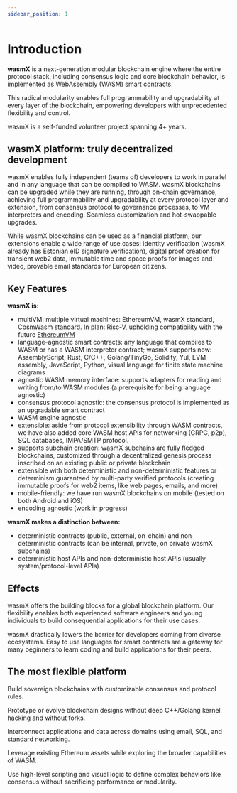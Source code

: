 ```yaml
---
sidebar_position: 1
---
```


# Introduction

**wasmX** is a next-generation modular blockchain engine where the entire protocol stack, including consensus logic and core blockchain behavior, is implemented as WebAssembly (WASM) smart contracts.

This radical modularity enables full programmability and upgradability at every layer of the blockchain, empowering developers with unprecedented flexibility and control.

wasmX is a self-funded volunteer project spanning 4+ years.

## wasmX platform: truly decentralized development

wasmX enables fully independent (teams of) developers to work in parallel and in any language that can be compiled to WASM.
wasmX blockchains can be upgraded while they are running, through on-chain governance, achieving full programmability and upgradability at every protocol layer and extension, from consensus protocol to governance processes, to VM interpreters and encoding. Seamless customization and hot-swappable upgrades.

While wasmX blockchains can be used as a financial platform, our extensions enable a wide range of use cases: identity verification (wasmX already has Estonian eID signature verification), digital proof creation for transient web2 data, immutable time and space proofs for images and video, provable email standards for European citizens.

## Key Features


**wasmX is**:
- multiVM: multiple virtual machines: EthereumVM, wasmX standard, CosmWasm standard. In plan: Risc-V, upholding compatibility with the future [EthereumVM](https://ethereum-magicians.org/t/long-term-l1-execution-layer-proposal-replace-the-evm-with-risc-v/23617)
- language-agnostic smart contracts: any language that compiles to WASM or has a WASM interpreter contract; wasmX supports now: AssemblyScript, Rust, C/C++, Golang/TinyGo, Solidity, Yul, EVM assembly, JavaScript, Python, visual language for finite state machine diagrams
- agnostic WASM memory interface: supports adapters for reading and writing from/to WASM modules (a prerequisite for being language agnostic)
- consensus protocol agnostic: the consensus protocol is implemented as an upgradable smart contract
- WASM engine agnostic
- extensible: aside from protocol extensibility through WASM contracts, we have also added core WASM host APIs for networking (GRPC, p2p), SQL databases, IMPA/SMTP protocol.
- supports subchain creation: wasmX subchains are fully fledged blockchains, customized through a decentralized genesis process inscribed on an existing public or private blockchain
- extensible with both deterministic and non-deterministic  features or determinism guaranteed by multi-party verified protocols (creating immutable proofs for web2 items, like web pages, emails, and more)
- mobile-friendly: we have run wasmX blockchains on mobile (tested on both Android and iOS)
- encoding agnostic (work in progress)

**wasmX makes a distinction between:**
* deterministic contracts (public, external, on-chain) and non-deterministic contracts (can be internal, private, on private wasmX subchains)
* deterministic host APIs and non-deterministic host APIs (usually system/protocol-level APIs)

## Effects

wasmX offers the building blocks for a global blockchain platform. Our flexibility enables both experienced software engineers and young individuals to build consequential applications for their use cases.

wasmX drastically lowers the barrier for developers coming from diverse ecosystems. Easy to use languages for smart contracts are a gateway for many beginners to learn coding and build applications for their peers.

## The most flexible platform

Build sovereign blockchains with customizable consensus and protocol rules.

Prototype or evolve blockchain designs without deep C++/Golang kernel hacking and without forks.

Interconnect applications and data across domains using email, SQL, and standard networking.

Leverage existing Ethereum assets while exploring the broader capabilities of WASM.

Use high-level scripting and visual logic to define complex behaviors like consensus without sacrificing performance or modularity.
